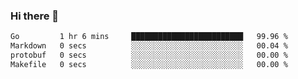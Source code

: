 ### Hi there 👋

<!--
**yeya24/yeya24** is a ✨ _special_ ✨ repository because its `README.md` (this file) appears on your GitHub profile.

Here are some ideas to get you started:

- 🔭 I’m currently working on ...
- 🌱 I’m currently learning ...
- 👯 I’m looking to collaborate on ...
- 🤔 I’m looking for help with ...
- 💬 Ask me about ...
- 📫 How to reach me: ...
- 😄 Pronouns: ...
- ⚡ Fun fact: ...
-->

<!--START_SECTION:waka-->

```txt
Go         1 hr 6 mins     █████████████████████████   99.96 %
Markdown   0 secs          ░░░░░░░░░░░░░░░░░░░░░░░░░   00.04 %
protobuf   0 secs          ░░░░░░░░░░░░░░░░░░░░░░░░░   00.00 %
Makefile   0 secs          ░░░░░░░░░░░░░░░░░░░░░░░░░   00.00 %
```

<!--END_SECTION:waka-->
